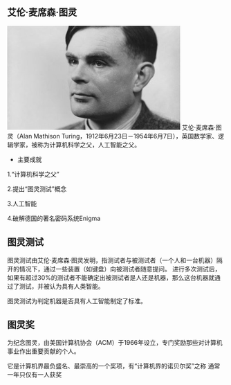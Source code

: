 ## 艾伦·麦席森·图灵

![](images/tuling.jpg)
艾伦·麦席森·图灵（Alan Mathison Turing，1912年6月23日－1954年6月7日），英国数学家、逻辑学家，被称为计算机科学之父，人工智能之父。

* 主要成就 

1.“计算机科学之父”

2.提出“图灵测试”概念

3.人工智能 


4.破解德国的著名密码系统Enigma

## 图灵测试
图灵测试由艾伦·麦席森·图灵发明，指测试者与被测试者（一个人和一台机器）隔开的情况下，通过一些装置（如键盘）向被测试者随意提问。
进行多次测试后，如果有超过30%的测试者不能确定出被测试者是人还是机器，那么这台机器就通过了测试，并被认为具有人类智能。

图灵测试为判定机器是否具有人工智能制定了标准。

## 图灵奖
为纪念图灵，由美国计算机协会（ACM）于1966年设立，专门奖励那些对计算机事业作出重要贡献的个人。

它是计算机界最负盛名、最崇高的一个奖项，有“计算机界的诺贝尔奖”之称
通常一年只仅有一人获奖